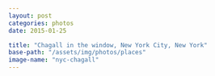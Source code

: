```yaml
---
layout: post
categories: photos
date: 2015-01-25

title: "Chagall in the window, New York City, New York"
base-path: "/assets/img/photos/places"
image-name: "nyc-chagall"
---
```

